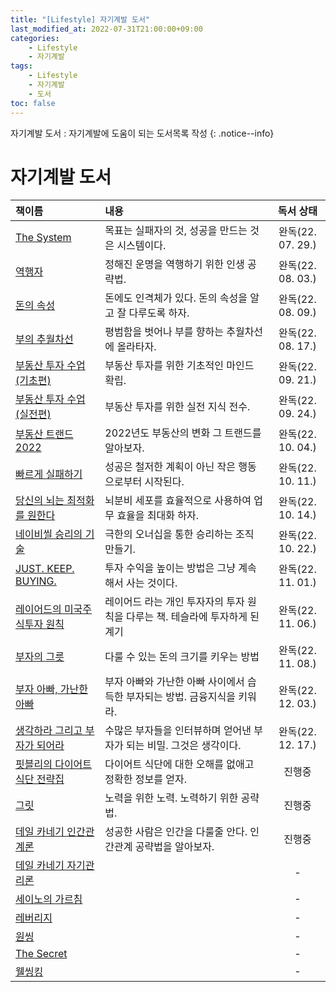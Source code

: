 ```yaml
---
title: "[Lifestyle] 자기계발 도서"
last_modified_at: 2022-07-31T21:00:00+09:00
categories:
    - Lifestyle
    - 자기계발
tags:
    - Lifestyle
    - 자기계발
    - 도서
toc: false
---
```


자기계발 도서 : 자기계발에 도움이 되는 도서목록 작성
{: .notice--info}

# 자기계발 도서

| 책이름                                                                 | 내용                                           |      독서 상태       |
|:--------------------------------------------------------------------|:---------------------------------------------|:----------------:|
| [The System](http://www.yes24.com/Product/Goods/91159620)           | 목표는 실패자의 것, 성공을 만드는 것은 시스템이다.                | 완독(22. 07. 29.)  |
| [역행자](http://www.yes24.com/Product/Goods/109705390)                 | 정해진 운명을 역행하기 위한 인생 공략법.                      | 완독(22. 08. 03.)  | 
| [돈의 속성](http://www.yes24.com/Product/Goods/90428162)                | 돈에도 인격체가 있다. 돈의 속성을 알고 잘 다루도록 하자.            | 완독(22. 08. 09.)  |
| [부의 추월차선](http://www.yes24.com/Product/Goods/9440838)               | 평범함을 벗어나 부를 향하는 추월차선에 올라타자.                  | 완독(22. 08. 17.)  |
| [부동산 투자 수업(기초편)](http://www.yes24.com/Product/Goods/108408918)      | 부동산 투자를 위한 기초적인 마인드 확립.                      | 완독(22. 09. 21.)  |
| [부동산 투자 수업(실전편)](http://www.yes24.com/Product/Goods/108408935)      | 부동산 투자를 위한 실전 지식 전수.                         | 완독(22. 09. 24.)  |
| [부동산 트랜드 2022](http://www.yes24.com/Product/Goods/104430038)        | 2022년도 부동산의 변화 그 트랜드를 알아보자.                  | 완독(22. 10. 04.)  |
| [빠르게 실패하기](http://www.yes24.com/Product/Goods/112343840)            | 성공은 철저한 계획이 아닌 작은 행동으로부터 시작된다.               | 완독(22. 10. 11.)  |
| [당신의 뇌는 최적화를 원한다](http://www.yes24.com/Product/Goods/61155999)      | 뇌분비 세포를 효율적으로 사용하여 업무 효율을 최대화 하자.            | 완독(22. 10. 14.)  |
| [네이비씰 승리의 기술](http://www.yes24.com/Product/Goods/77253590)          | 극한의 오너십을 통한 승리하는 조직 만들기.                     | 완독(22. 10. 22.)  |
| [JUST. KEEP. BUYING.](http://www.yes24.com/Product/Goods/113416787) | 투자 수익을 높이는 방법은 그냥 계속해서 사는 것이다.               | 완독(22. 11. 01.)  |
| [레이어드의 미국주식투자 원칙](http://www.yes24.com/Product/Goods/95727714)      | 레이어드 라는 개인 투자자의 투자 원칙을 다루는 책. 테슬라에 투자하게 된 계기 | 완독(22. 11. 06.)  |
| [부자의 그릇](http://www.yes24.com/Product/Goods/96087459)               | 다룰 수 있는 돈의 크기를 키우는 방법                        | 완독(22. 11. 08.)  |
| [부자 아빠, 가난한 아빠](http://www.yes24.com/Product/Goods/58774995)        | 부자 아빠와 가난한 아빠 사이에서 습득한 부자되는 방법. 금융지식을 키워라.   | 완독(22. 12. 03.)  |
| [생각하라 그리고 부자가 되어라](http://www.yes24.com/Product/Goods/96568463)     | 수많은 부자들을 인터뷰하며 얻어낸 부자가 되는 비밀. 그것은 생각이다.      | 완독(22. 12. 17.)  |
| [핏블리의 다이어트 식단 전략집](https://product.kyobobook.co.kr/detail/S000061352146)     | 다이어트 식단에 대한 오해를 없애고 정확한 정보를 얻자.              | 진행중 |
| [그릿](http://www.yes24.com/Product/Goods/32616060)                   | 노력을 위한 노력. 노력하기 위한 공략법.                      |       진행중        |             
| [데일 카네기 인간관계론](http://www.yes24.com/Product/Goods/79297023)         | 성공한 사람은 인간을 다룰줄 안다. 인간관계 공략법을 알아보자.          |       진행중        |
| [데일 카네기 자기관리론](http://www.yes24.com/Product/Goods/96794060)         |                                              |        -         |
| [세이노의 가르침](http://item.gmarket.co.kr/Item?goodscode=2301637852)     |                                              |        -         |             
| [레버리지](http://www.yes24.com/Product/Goods/74208134)                 |                                              |        -         |             
| [원씽](http://www.yes24.com/Product/Goods/9349031)                    |                                              |        -         |             
| [The Secret](http://www.yes24.com/Product/Goods/2599166)            |                                              |        -         |             
| [웰씽킹](http://www.yes24.com/Product/Goods/104866527)                 |                                              |        -         |             
